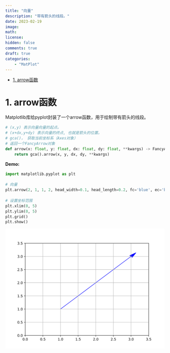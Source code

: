 ```yaml
---
title: "向量"
description: "带有箭头的线段。"
date: 2023-02-19
image: 
math: 
license: 
hidden: false
comments: true
draft: true
categories:
    - "MatPlot"
---
```


- [1. arrow函数](#1-arrow函数)


# 1. arrow函数
Matplotlib库给pyplot封装了一个arrow函数，用于绘制带有箭头的线段。
```python
# (x,y) 表示向量向量的起点。  
# (x+dx,y+dy) 表示向量的终点, 也就是箭头的位置。
# gca()， 获取当前坐标系（Axes对象）
# 返回一个FancyArrow对象
def arrow(x: float, y: float, dx: float, dy: float, **kwargs) -> FancyArrow:
    return gca().arrow(x, y, dx, dy, **kwargs)
```
**Demo:**  
```python
import matplotlib.pyplot as plt

# 向量
plt.arrow(2, 1, 1, 2, head_width=0.1, head_length=0.2, fc='blue', ec='blue')

# 设置坐标范围
plt.xlim(0, 5)
plt.ylim(0, 5)
plt.grid()
plt.show()
```
![](arrow.svg)  

